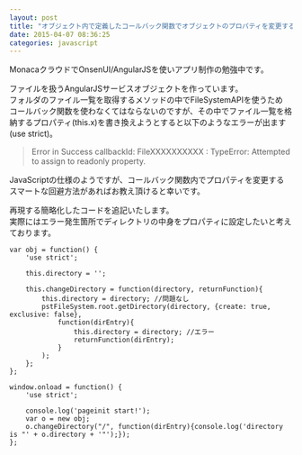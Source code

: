 ```yaml
---
layout: post
title: "オブジェクト内で定義したコールバック関数でオブジェクトのプロパティを変更する方法"
date: 2015-04-07 08:36:25
categories: javascript
---
```

<p>MonacaクラウドでOnsenUI/AngularJSを使いアプリ制作の勉強中です。</p>

<p>ファイルを扱うAngularJSサービスオブジェクトを作っています。<br>
フォルダのファイル一覧を取得するメソッドの中でFileSystemAPIを使うため<br>
コールバック関数を使わなくてはならないのですが、その中でファイル一覧を格納するプロパティ(this.x)を書き換えようとすると以下のようなエラーが出ます(use strict)。</p>

<blockquote>
  <p>Error in Success callbackId: FileXXXXXXXXXX : TypeError: Attempted to assign to readonly property.</p>
</blockquote>

<p>JavaScriptの仕様のようですが、コールバック関数内でプロパティを変更する<br>
スマートな回避方法があればお教え頂けると幸いです。</p>

<p>再現する簡略化したコードを追記いたします。<br>
実際にはエラー発生箇所でディレクトリの中身をプロパティに設定したいと考えております。</p>

<pre><code>var obj = function() {
    'use strict';

    this.directory = '';

    this.changeDirectory = function(directory, returnFunction){
        this.directory = directory; //問題なし
        pstFileSystem.root.getDirectory(directory, {create: true, exclusive: false},
            function(dirEntry){
                this.directory = directory; //エラー
                returnFunction(dirEntry);
            }
        );
    };
};

window.onload = function() {
    'use strict';

    console.log('pageinit start!');
    var o = new obj;
    o.changeDirectory("/", function(dirEntry){console.log('directory is "' + o.directory + '"');});
};
</code></pre>
